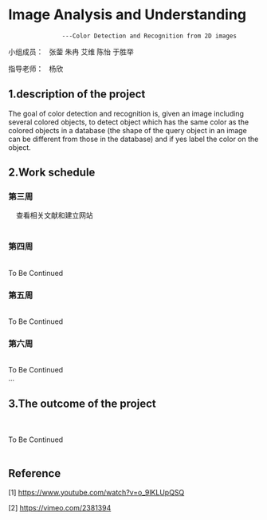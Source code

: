 # Image Analysis and Understanding
                   ---Color Detection and Recognition from 2D images

小组成员：
   张蓥 朱冉 艾维 陈怡 于胜举
   
指导老师：
   杨欣
   
## 1.description of the project
   The  goal  of  color  detection  and  recognition  is,  given  an  image  including  several 
colored  objects,  to  detect  object  which has the same  color  as  the colored  objects  in a 
database  (the shape of the  query object  in an image can be different from those in the 
database)  and if yes label  the  color  on the object.

## 2.Work schedule
### 第三周   
     查看相关文献和建立网站
<br />
<br />

### 第四周
<br />
   To Be Continued
<br />

### 第五周
<br />
   To Be Continued
<br />

### 第六周
<br />
   To Be Continued
<br />
 ...
 
## 3.The outcome of the project
<br />
<br />
   To Be Continued
<br />
<br />

## Reference
  [1] https://www.youtube.com/watch?v=o_9lKLUpQSQ
  
  [2] https://vimeo.com/2381394
